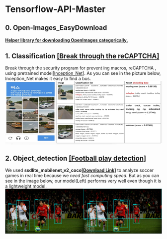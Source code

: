 # Tensorflow-API-Master
## 0. Open-Images_EasyDownload 
#### <a href="https://github.com/HwangToeMat/Open-Images_EasyDownload">Helper library for downloading OpenImages categorically.</a>

## 1. Classification <a href="https://github.com/HwangToeMat/Tensorflow-API-HTM/blob/master/1.classification/reCAPTCHA_classification.ipynb">[Break through the reCAPTCHA]</a>
Break through the security program for prevent ing macros, reCAPTCHA , using pretrained model<a href='http://download.tensorflow.org/models/image/imagenet/inception-2015-12-05.tgz'>[Inception_Net]</a>.
As you can see in the picture below, Inception_Net makes it easy to find a bus.
![image1](/1.classification/image/image0.jpg)

## 2. Object_detection <a href="https://github.com/HwangToeMat/Tensorflow-API-HTM/blob/master/2.object_detection">[Football play detection]</a>
We used **ssdlite_mobilenet_v2_coco<a href="http://download.tensorflow.org/models/object_detection/ssdlite_mobilenet_v2_coco_2018_05_09.tar.gz">[Download Link]</a>** to analyze soccer games in real time because we *need fast computing speed.* But as you can see in the image below, our model(Left) performs very well even though it is a lightweight model.
![result3](/2.object_detection/images/result3.png)

